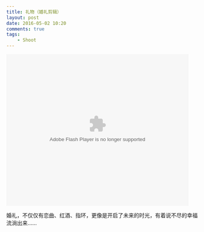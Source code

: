 ```yaml
--- 
title: 礼物（婚礼剪辑）
layout: post
date: 2016-05-02 10:20
comments: true
tags: 
    - Shoot
---
```

<embed src="http://static.video.qq.com/TPout.swf?vid=t0306pvv87b&auto=0" allowFullScreen="true" quality="high" width="480" height="400" align="middle" allowScriptAccess="always" type="application/x-shockwave-flash"></embed>

婚礼，不仅仅有恋曲、红酒、指环，更像是开启了未来的时光，有着说不尽的幸福流淌出来……

